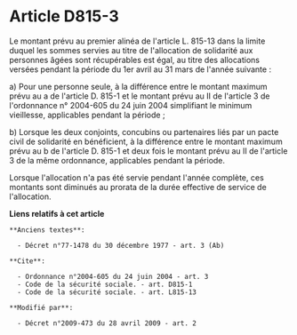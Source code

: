 # Article D815-3

Le montant prévu au premier alinéa de l'article L. 815-13 dans la limite duquel les sommes servies au titre de l'allocation
de solidarité aux personnes âgées sont récupérables est égal, au titre des allocations versées pendant la période du 1er
avril au 31 mars de l'année suivante : 

a) Pour une personne seule, à la différence entre le montant maximum prévu au a de l'article D. 815-1 et le montant prévu au
II de l'article 3 de l'ordonnance n° 2004-605 du 24 juin 2004 simplifiant le minimum vieillesse, applicables pendant la
période ; 

b) Lorsque les deux conjoints, concubins ou partenaires liés par un pacte civil de solidarité en bénéficient, à la différence
entre le montant maximum prévu au b de l'article D. 815-1 et deux fois le montant prévu au II de l'article 3 de la même
ordonnance, applicables pendant la période. 

Lorsque l'allocation n'a pas été servie pendant l'année complète, ces montants sont diminués au prorata de la durée effective
de service de l'allocation.

**Liens relatifs à cet article**

	**Anciens textes**:

	  - Décret n°77-1478 du 30 décembre 1977 - art. 3 (Ab)

	**Cite**:

	  - Ordonnance n°2004-605 du 24 juin 2004 - art. 3
	  - Code de la sécurité sociale. - art. D815-1
	  - Code de la sécurité sociale. - art. L815-13

	**Modifié par**:

	  - Décret n°2009-473 du 28 avril 2009 - art. 2
